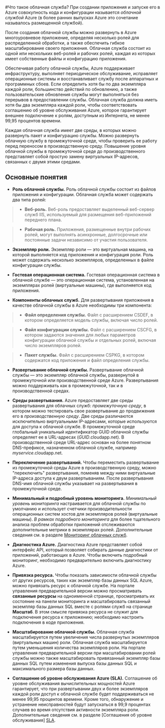 <properties linkid="manage-services-what-is-a-cloud-service" urlDisplayName="Что такое облачная служба" pageTitle="Что такое облачная служба – управление службой Azure" metaKeywords="Введение в облачные службы Azure, обзор облачных служб, базовые сведения об облачных службах" description="Введение в облачные службы Azure." metaCanonical="" services="cloud-services" documentationCenter="" title="Что такое облачная служба?" authors="ryanwi" solutions="" manager="" editor="" />




#Что такое облачная служба?
При создании приложения и запуске его в Azure совокупность кода и конфигурации называется *облачной службой* Azure (в более ранних выпусках Azure это сочетание называлось размещенной службой).

После создания облачной службы можно развернуть в Azure многоуровневое приложение, определяя несколько ролей для распределенной обработки, а также обеспечить гибкое масштабирование своего приложения. Облачная служба состоит из одной или нескольких веб-ролей и рабочих ролей, каждая из которых имеет собственные файлы и конфигурацию приложения.

Обеспечивая работу облачной службы, Azure поддерживает инфраструктуру, выполняет периодическое обслуживание, исправляет операционные системы и восстанавливает службу после аппаратных и программных сбоев. Если определить хотя бы по два экземпляра каждой роли, большинство действий по обновлению, а также пользовательские обновления службы могут выполняться без перерывов в предоставлении службы. Облачная служба должна иметь хотя бы два экземпляра каждой роли, чтобы соответствовать соглашению об уровне обслуживания Azure, которое гарантирует внешнее подключение к ролям, доступным из Интернета, не менее 99,95 процентов времени. 

Каждая облачная служба имеет две среды, в которых можно развернуть пакет и конфигурацию службы. Можно развернуть облачную службу в промежуточной среде, чтобы проверить ее работу перед переносом в производственную среду. Повышение уровня облачной службы в промежуточной среде до производственного представляет собой простую замену виртуальных IP-адресов, связанных с двумя этими средами. 


## Основные понятия ##


- **Роль облачной службы.** Роль облачной службы состоит из файлов приложения и конфигурации. Облачная служба может содержать два типа ролей:
 
>- **Веб-роль.** Веб-роль предоставляет выделенный веб-сервер служб IIS, используемый для размещения веб-приложений переднего плана.

>- **Рабочая роль.** Приложения, размещенные внутри рабочих ролей, могут выполнять асинхронные, долгосрочные или постоянные задачи независимо от участия пользователя.

- **Экземпляр роли.** Экземпляр роли — это виртуальная машина, на которой выполняется код приложения и конфигурация роли. Роль может содержать несколько экземпляров, определенных в файле конфигурации службы.

- **Гостевая операционная система.** Гостевая операционная система в облачной службе — это операционная система, установленная на экземплярах ролей (виртуальные машины), где выполняется код приложения.

- **Компоненты облачных служб.** Для развертывания приложения в качестве облачной службы в Azure необходимы три компонента:

>- **Файл определения службы.** Файл с расширением CSDEF, в котором определяется модель службы, включая число ролей.

>- **Файл конфигурации службы.** Файл с расширением CSCFG, в котором задаются значения для любых параметров конфигурации облачной службы и отдельных ролей, включая число экземпляров ролей.

>- **Пакет службы.** Файл с расширением CSPKG, в котором содержатся код приложения и файл определения службы.

- **Развертывание облачной службы.** Развертывание облачной службы — это экземпляр облачной службы, развернутой в промежуточной или производственной среде Azure. Развертывания можно поддерживать как в промежуточной, так и в производственной средах.

- **Среды развертывания.** Azure предоставляет две среды развертывания для облачных служб: *промежуточную среду*, в котором можно тестировать свое развертывание до продвижения его в *производственную среду*. Две среды различаются исключительно виртуальными IP-адресами, которые используются для доступа к облачной службе. В промежуточной среде глобальный уникальный идентификатор GUID облачной службы определяет ее в URL-адресах (*GUID*.cloudapp.net). В производственной среде URL-адрес основан на более понятном DNS-префиксе, назначенном облачной службе, например *myservice*.cloudapp.net.

- **Переключение развертываний.** Чтобы переместить развертывание из промежуточной среды Azure в производственную среду, можно "переключить" развертывания, поменяв между ними виртуальные IP-адреса доступа к двум развертываниям. После развертывания DNS-имя облачной службы указывает на развертывания в промежуточной среде. 

- **Минимальный и подробный уровень мониторинга.** *Минимальный уровень мониторинга* настраивается для облачной службы по умолчанию и использует счетчики производительности операционных систем хостов для экземпляров ролей (виртуальные машины). *В рамках подробного мониторинга* для более тщательного анализа проблем обработки приложений отслеживаются дополнительные метрики в экземплярах ролей. Дополнительные сведения см. в разделе [Мониторинг облачных служб][HTMonitorCloudServices].

- **Диагностика Azure.** Диагностика Azure представляет собой интерфейс API, который позволяет собирать данные диагностики от приложений, работающих в Azure. Чтобы включить подробный мониторинг, необходимо предварительно включить диагностику Azure. 

- **Привязка ресурса.** Чтобы показать зависимости облачной службы от других ресурсов, таких как экземпляр базы данных SQL Azure, можно привязать ресурс к облачной службе. На портале управления предварительной версии можно просматривать **связанные ресурсы** на одноименной странице, просматривать их состояние на панели мониторинга и масштабировать связанный экземпляр базы данных SQL вместе с ролями служб на странице **Масштаб**. В этом смысле привязка ресурса не служит для подключения ресурса к приложению; необходимо настроить подключения в коде приложения.

- **Масштабирование облачной службы.** Облачная служба масштабируется путем увеличения числа развернутых экземпляров (виртуальных машин) роли. Облачная служба масштабируется путем уменьшения количества экземпляров роли. На портале управления предварительной версии при масштабировании ролей службы можно также масштабировать привязанный экземпляр базы данных SQL путем изменения выпуска базы данных SQL и максимального размера базы данных.

- **Соглашение об уровне обслуживания Azure (SLA).** Соглашение об уровне обслуживания вычислительных мощностей Azure гарантирует, что при развертывании двух и более экземпляров каждой роли доступ к облачной службе будет поддерживаться не менее 99,95 процентов времени. Кроме того, обнаружение и устранение неисправностей будут запускаться в 99,9 процентах случаев во время отсутствия активности экземпляра роли. Дополнительные сведения см. в разделе [Соглашения об уровне обслуживания] [SLA].

[HTMonitorCloudServices]:https://www.windowsazure.com/ru-ru/manage/services/cloud-services/how-to-monitor-a-cloud-service/
[SLA]: https://www.windowsazure.com/ru-ru/support/legal/sla/

